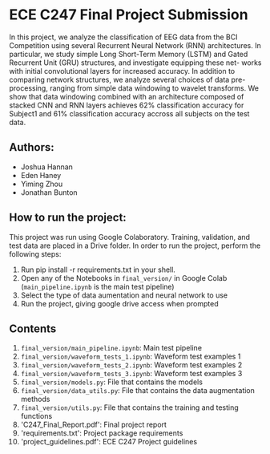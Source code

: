 # ECE C247 Final Project Submission

In this project, we analyze the classification of EEG data from the BCI Competition using several Recurrent Neural Network (RNN) architectures. In particular, we study simple Long Short-Term Memory (LSTM) and Gated Recurrent Unit (GRU) structures, and investigate equipping these net- works with initial convolutional layers for increased accuracy. In addition to comparing network structures, we analyze several choices of data pre-processing, ranging from simple data windowing to wavelet transforms. We show that data windowing combined with an architecture composed of stacked CNN and RNN layers achieves 62% classification accuracy for Subject1 and 61% classification accuracy accross all subjects on the test data.

## Authors:

* Joshua Hannan
* Eden Haney
* Yiming Zhou
* Jonathan Bunton

## How to run the project:

This project was run using Google Colaboratory. Training, validation, and test data are placed in a Drive folder.
In order to run the project, perform the following steps:

1. Run pip install -r requirements.txt in your shell.
2. Open any of the Notebooks in `final_version/` in Google Colab (`main_pipeline.ipynb` is the main test pipeline)
3. Select the type of data aumentation and neural network to use
4. Run the project, giving google drive access when prompted

## Contents 

1. `final_version/main_pipeline.ipynb`: Main test pipeline
2. `final_version/waveform_tests_1.ipynb`: Waveform test examples 1
3. `final_version/waveform_tests_2.ipynb`: Waveform test examples 2
4. `final_version/waveform_tests_3.ipynb`: Waveform test examples 3
5. `final_version/models.py`: File that contains the models
6. `final_version/data_utils.py`: File that contains the data augmentation methods
7. `final_version/utils.py`: File that contains the training and testing functions
8. 'C247_Final_Report.pdf': Final project report
9. 'requirements.txt': Project package requirements
10. 'project_guidelines.pdf': ECE C247 Project guidelines

